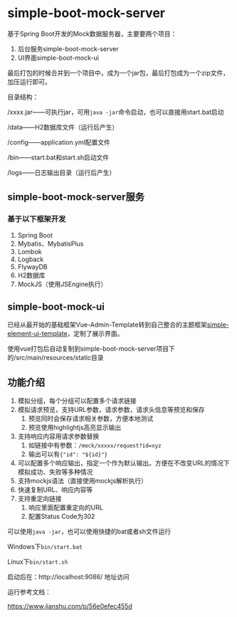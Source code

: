 # simple-boot-mock-server

基于Spring Boot开发的Mock数据服务器，主要要两个项目：
1. 后台服务simple-boot-mock-server
2. UI界面simple-boot-mock-ui

最后打包的时候合并到一个项目中，成为一个jar包，最后打包成为一个zip文件，加压运行即可。

目录结构：

/xxxx.jar——可执行jar，可用`java -jar`命令启动，也可以直接用start.bat启动

/data——H2数据库文件（运行后产生）

/config——application.yml配置文件

/bin——start.bat和start.sh启动文件

/logs——日志输出目录（运行后产生）

## simple-boot-mock-server服务

### 基于以下框架开发

1. Spring Boot
2. Mybatis、MybatisPlus
3. Lombok
4. Logback
5. FlywayDB
6. H2数据库
7. MockJS（使用JSEngine执行）

## simple-boot-mock-ui

已经从最开始的基础框架Vue-Admin-Template转到自己整合的主题框架[simple-element-ui-template](https://github.com/fugary/simple-element-ui-template)，定制了展示界面。

使用vue打包后自动复制到simple-boot-mock-server项目下的/src/main/resources/static目录

## 功能介绍

1. 模拟分组，每个分组可以配置多个请求链接
2. 模拟请求预览，支持URL参数，请求参数，请求头信息等预览和保存
   1. 预览同时会保存请求相关参数，方便本地测试
   2. 预览使用highlightjs高亮显示输出
3. 支持响应内容用请求参数替换
   1. 如链接中有参数：`/mock/xxxxx/request?id=xyz`
   2. 输出可以有`{"id": "${id}"}`
4. 可以配置多个响应输出，指定一个作为默认输出。方便在不改变URL的情况下模拟成功、失败等多种情况
5. 支持mockjs语法（直接使用mockjs解析执行）
6. 快速复制URL、响应内容等
7. 支持重定向链接
   1. 响应里面配置重定向的URL
   2. 配置Status Code为302

可以使用`java -jar`，也可以使用快捷的bat或者sh文件运行

Windows下`bin/start.bat`

Linux下`bin/start.sh`

启动后在：http://localhost:9086/ 地址访问

运行参考文档：

https://www.jianshu.com/p/56e0efec455d
